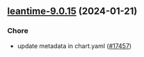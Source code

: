 

## [leantime-9.0.15](https://github.com/truecharts/charts/compare/leantime-9.0.14...leantime-9.0.15) (2024-01-21)

### Chore



- update metadata in chart.yaml ([#17457](https://github.com/truecharts/charts/issues/17457))